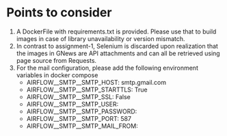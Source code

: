 # Points to consider
1. A DockerFile with requirements.txt is provided. Please use that to build images in case of library unavailability or version mismatch.
2. In contrast to assignment-1, Selenium is discarded upon realization that the images in GNews are API attachments and can all be retrieved using page source from Requests.
3. For the mail configuration, please add the following environment variables in docker compose
   - AIRFLOW__SMTP__SMTP_HOST: smtp.gmail.com
   - AIRFLOW__SMTP__SMTP_STARTTLS: True
   - AIRFLOW__SMTP__SMTP_SSL: False
   - AIRFLOW__SMTP__SMTP_USER: 
   - AIRFLOW__SMTP__SMTP_PASSWORD: 
   - AIRFLOW__SMTP__SMTP_PORT: 587
   - AIRFLOW__SMTP__SMTP_MAIL_FROM: 
